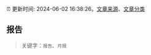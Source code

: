 :alarm_clock: 更新时间: 2024-06-02 16:38:26。[文章来源](/README.md)、[文章分类](/TAGS.md)

## 报告


> 关键字：`报告`、`月报`



